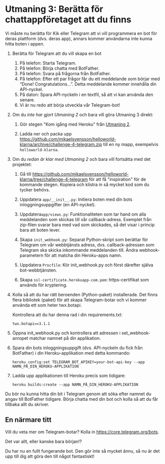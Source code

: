 # Utmaning 3: Berätta för chattappföretaget att du finns
 
Vi måste nu berätta för Kik eller Telegram att vi vill programmera en bot för deras plattform (dvs. deras app), annars kommer användarna inte kunna hitta boten i appen.

1.  Berätta för Telegram att du vill skapa en bot

    1.  På telefon: Starta Telegram.
    1.  På telefon: Börja chatta med BotFather.
    1.  På telefon: Svara på frågorna från BotFather.
    1.  På telefon: Efter ett par frågor får du ett meddelande som börjar med “Done! Congratulations…”. Detta meddelande kommer innehålla din API-nyckel.
    1.  På daton: Spara API-nyckeln i en textfil, så att vi kan använda den senare.
    1.  Vi är nu redo att börja utveckla vår Telegram-bot!

1.  Om du _inte har gjort Utmaning 2_ och bara vill göra Utmaning 3 direkt:

    1.  Gör stegen "Kom igång med Heroku" från [Utmaning 2](./challenge-heroku.sv.md).
    
    1.  Ladda ner och packa upp https://github.com/mikaelsvensson/helloworld-klarna/archive/challenge-4-telegram.zip 
        till en ny mapp, exempelvis ```helloworld-klarna```.

1.  Om du _redan är klar med Utmaning 2_ och bara vill fortsätta med det projektet:

    1.  Gå till https://github.com/mikaelsvensson/helloworld-klarna/tree/challenge-4-telegram för att få "inspiration"
        för de kommande stegen. Kopiera och klistra in så mycket kod som du tycker behövs.

    1.  Uppdatera ```app/__init__.py```: Initiera boten med din bots inloggningsuppgifter (en API-nyckel).
    
    1.  Uppdatera```app/views.py```: Funktionaliteten som tar hand om alla meddelanden som skickas till vår callback-adress. Exemplet från zip-filen svarar bara med vad som skickades, så det visar i princip bara att boten lever.
    
    1.  Skapa ```init_webhook.py```: Separat Python-skript som berättar för Telegram om vår webbtjänsts adress, dvs. callback-adressen som Telegram ska skicka inkommande meddelanden till. Ändra webhook-parametern för att matcha din Heroku-apps namn.
    
    1.  Uppdatera ```Procfile```: Kör init_webhook.py och först därefter själva bot-webbtjänsten.
    
    1.  Skapa ```ssl-certificate.herokuapp-com.pem```: https-certifikat som används för kryptering.

1.  Kolla så att du har rätt beroenden (Python-paket) installerade. Det finns flera bibliotek (paket) för att 
    skapa Telegram-botar och vi kommer använda ett som heter twx.botapi.
    
    Kontrollera att du har denna rad i din requirements.txt:
        
        twx.botapi==3.1.1
 
1.  Öppna init_webhook.py och kontrollera att adressen i set_webhook-anropet matchar namnet på din applikation.

1.  Spara din bots inloggningsuppgift (dvs. API-nyckeln du fick från BotFather) i din Heroku-applikation med detta kommando:
    
        heroku config:set TELEGRAM_BOT_APIKEY=your-bot-api-key --app NAMN_PÅ_DIN_HEROKU-APPLIKATION
    
1.  Ladda upp applikationen till Heroku precis som tidigare:
    
        heroku builds:create --app NAMN_PÅ_DIN_HEROKU-APPLIKATION
 
Du bör nu kunna hitta din bit i Telegram genom att söka efter namnet du angav till BotFather 
tidigare. Börja chatta med din bot och kolla så att du får tillbaka allt du skriver.
​
## En närmare titt

Vill du veta mer om Telegram-botar? Kolla in https://core.telegram.org/bots.

Det var allt, eller kanske bara början!?

Du har nu en fullt fungerande bot. Den gör inte så mycket ännu, så nu är det upp till dig att göra den till något fantastiskt!
